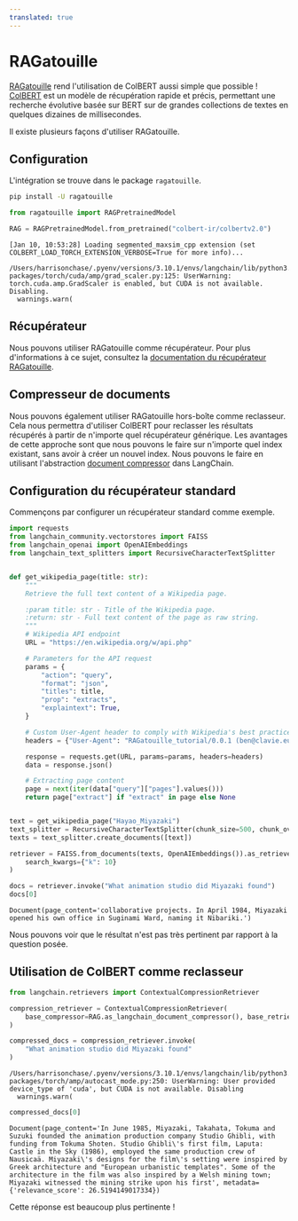 ```yaml
---
translated: true
---
```


# RAGatouille

[RAGatouille](https://github.com/bclavie/RAGatouille) rend l'utilisation de ColBERT aussi simple que possible ! [ColBERT](https://github.com/stanford-futuredata/ColBERT) est un modèle de récupération rapide et précis, permettant une recherche évolutive basée sur BERT sur de grandes collections de textes en quelques dizaines de millisecondes.

Il existe plusieurs façons d'utiliser RAGatouille.

## Configuration

L'intégration se trouve dans le package `ragatouille`.

```bash
pip install -U ragatouille
```

```python
from ragatouille import RAGPretrainedModel

RAG = RAGPretrainedModel.from_pretrained("colbert-ir/colbertv2.0")
```

```output
[Jan 10, 10:53:28] Loading segmented_maxsim_cpp extension (set COLBERT_LOAD_TORCH_EXTENSION_VERBOSE=True for more info)...

/Users/harrisonchase/.pyenv/versions/3.10.1/envs/langchain/lib/python3.10/site-packages/torch/cuda/amp/grad_scaler.py:125: UserWarning: torch.cuda.amp.GradScaler is enabled, but CUDA is not available.  Disabling.
  warnings.warn(
```

## Récupérateur

Nous pouvons utiliser RAGatouille comme récupérateur. Pour plus d'informations à ce sujet, consultez la [documentation du récupérateur RAGatouille](/docs/integrations/retrievers/ragatouille).

## Compresseur de documents

Nous pouvons également utiliser RAGatouille hors-boîte comme reclasseur. Cela nous permettra d'utiliser ColBERT pour reclasser les résultats récupérés à partir de n'importe quel récupérateur générique. Les avantages de cette approche sont que nous pouvons le faire sur n'importe quel index existant, sans avoir à créer un nouvel index. Nous pouvons le faire en utilisant l'abstraction [document compressor](/docs/modules/data_connection/retrievers/contextual_compression) dans LangChain.

## Configuration du récupérateur standard

Commençons par configurer un récupérateur standard comme exemple.

```python
import requests
from langchain_community.vectorstores import FAISS
from langchain_openai import OpenAIEmbeddings
from langchain_text_splitters import RecursiveCharacterTextSplitter


def get_wikipedia_page(title: str):
    """
    Retrieve the full text content of a Wikipedia page.

    :param title: str - Title of the Wikipedia page.
    :return: str - Full text content of the page as raw string.
    """
    # Wikipedia API endpoint
    URL = "https://en.wikipedia.org/w/api.php"

    # Parameters for the API request
    params = {
        "action": "query",
        "format": "json",
        "titles": title,
        "prop": "extracts",
        "explaintext": True,
    }

    # Custom User-Agent header to comply with Wikipedia's best practices
    headers = {"User-Agent": "RAGatouille_tutorial/0.0.1 (ben@clavie.eu)"}

    response = requests.get(URL, params=params, headers=headers)
    data = response.json()

    # Extracting page content
    page = next(iter(data["query"]["pages"].values()))
    return page["extract"] if "extract" in page else None


text = get_wikipedia_page("Hayao_Miyazaki")
text_splitter = RecursiveCharacterTextSplitter(chunk_size=500, chunk_overlap=0)
texts = text_splitter.create_documents([text])
```

```python
retriever = FAISS.from_documents(texts, OpenAIEmbeddings()).as_retriever(
    search_kwargs={"k": 10}
)
```

```python
docs = retriever.invoke("What animation studio did Miyazaki found")
docs[0]
```

```output
Document(page_content='collaborative projects. In April 1984, Miyazaki opened his own office in Suginami Ward, naming it Nibariki.')
```

Nous pouvons voir que le résultat n'est pas très pertinent par rapport à la question posée.

## Utilisation de ColBERT comme reclasseur

```python
from langchain.retrievers import ContextualCompressionRetriever

compression_retriever = ContextualCompressionRetriever(
    base_compressor=RAG.as_langchain_document_compressor(), base_retriever=retriever
)

compressed_docs = compression_retriever.invoke(
    "What animation studio did Miyazaki found"
)
```

```output
/Users/harrisonchase/.pyenv/versions/3.10.1/envs/langchain/lib/python3.10/site-packages/torch/amp/autocast_mode.py:250: UserWarning: User provided device_type of 'cuda', but CUDA is not available. Disabling
  warnings.warn(
```

```python
compressed_docs[0]
```

```output
Document(page_content='In June 1985, Miyazaki, Takahata, Tokuma and Suzuki founded the animation production company Studio Ghibli, with funding from Tokuma Shoten. Studio Ghibli\'s first film, Laputa: Castle in the Sky (1986), employed the same production crew of Nausicaä. Miyazaki\'s designs for the film\'s setting were inspired by Greek architecture and "European urbanistic templates". Some of the architecture in the film was also inspired by a Welsh mining town; Miyazaki witnessed the mining strike upon his first', metadata={'relevance_score': 26.5194149017334})
```

Cette réponse est beaucoup plus pertinente !
